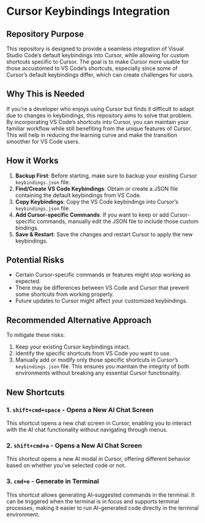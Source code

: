 
# Cursor Keybindings Integration

## Repository Purpose
This repository is designed to provide a seamless integration of Visual Studio Code’s default keybindings into Cursor, while allowing for custom shortcuts specific to Cursor. The goal is to make Cursor more usable for those accustomed to VS Code’s shortcuts, especially since some of Cursor’s default keybindings differ, which can create challenges for users.

## Why This is Needed
If you're a developer who enjoys using Cursor but finds it difficult to adapt due to changes in keybindings, this repository aims to solve that problem. By incorporating VS Code’s shortcuts into Cursor, you can maintain your familiar workflow while still benefiting from the unique features of Cursor. This will help in reducing the learning curve and make the transition smoother for VS Code users.

## How it Works
1. **Backup First**: Before starting, make sure to backup your existing Cursor `keybindings.json` file.
2. **Find/Create VS Code Keybindings**: Obtain or create a JSON file containing the default keybindings from VS Code.
3. **Copy Keybindings**: Copy the VS Code keybindings into Cursor’s `keybindings.json` file.
4. **Add Cursor-specific Commands**: If you want to keep or add Cursor-specific commands, manually edit the JSON file to include those custom bindings.
5. **Save & Restart**: Save the changes and restart Cursor to apply the new keybindings.

## Potential Risks
- Certain Cursor-specific commands or features might stop working as expected.
- There may be differences between VS Code and Cursor that prevent some shortcuts from working properly.
- Future updates to Cursor might affect your customized keybindings.

## Recommended Alternative Approach
To mitigate these risks:
1. Keep your existing Cursor keybindings intact.
2. Identify the specific shortcuts from VS Code you want to use.
3. Manually add or modify only those specific shortcuts in Cursor’s `keybindings.json` file. This ensures you maintain the integrity of both environments without breaking any essential Cursor functionality.



## New Shortcuts

### 1. `shift+cmd+space` -  Opens a New AI Chat Screen
This shortcut opens a new chat screen in Cursor, enabling you to interact with the AI chat functionality without navigating through menus.

### 2. `shift+cmd+a` -  Opens a New AI Chat Screen
This shortcut opens a new AI modal in Cursor, offering different behavior based on whether you’ve selected code or not.

### 3. `cmd+e` -  Generate in Terminal
This shortcut allows generating AI-suggested commands in the terminal. It can be triggered when the terminal is in focus and supports terminal processes, making it easier to run AI-generated code directly in the terminal environment.